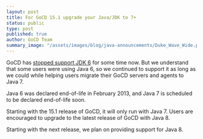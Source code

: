 ```yaml
---
layout: post
title: For GoCD 15.1 upgrade your Java/JDK to 7+ 
status: public
type: post
published: true
author: GoCD Team
summary_image: "/assets/images/blog/java-announcements/Duke_Wave_Wide.png"
---
```


GoCD has [stopped support JDK 6](http://www.go.cd/2014/07/09/stopping-support-for-java-jdk-6.html) for some time now. But we understand that some users were using Java 6, so we continued to support it as long as we could while helping users migrate their GoCD servers and agents to Java 7.

Java 6 was declared end-of-life in February 2013, and Java 7 is scheduled to be declared end-of-life soon.

Starting with the 15.1 release of GoCD, it will only run with Java 7. Users are encouraged to upgrade to the latest release of GoCD with Java 8.

Starting with the next release, we plan on providing support for Java 8.
